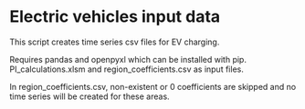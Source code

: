
Electric vehicles input data
=======

This script creates time series csv files for EV charging.

Requires
	pandas and openpyxl which can be installed with pip.
	PI_calculations.xlsm and region_coefficients.csv as input files.

In region_coefficients.csv, non-existent or 0 coefficients are skipped and no time series will be created for these areas.




